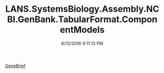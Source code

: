 ﻿---
title: LANS.SystemsBiology.Assembly.NCBI.GenBank.TabularFormat.ComponentModels
date: 6/13/2016 9:11:13 PM
---

[GeneBrief](T-LANS.SystemsBiology.Assembly.NCBI.GenBank.TabularFormat.ComponentModels.GeneBrief.html)
